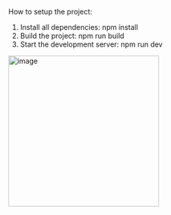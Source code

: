 How to setup the project:

1. Install all dependencies: npm install 
2. Build the project: npm run build 
3. Start the development server: npm run dev


<img width="300" alt="image" src="https://user-images.githubusercontent.com/92581964/206898780-1447f479-e5b7-43a1-ad32-1b203f097b3f.png">


